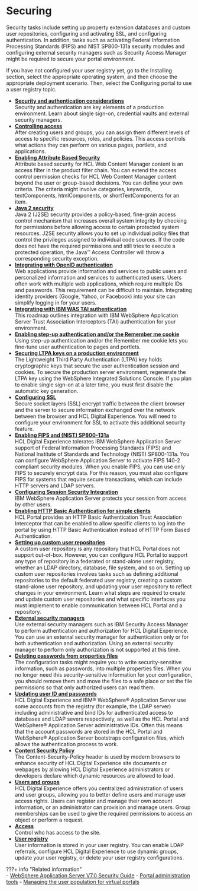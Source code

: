 # Securing

Security tasks include setting up property extension databases and custom user repositories, configuring and activating SSL, and configuring authentication. In addition, tasks such as activating Federal Information Processing Standards (FIPS) and NIST SP800-131a security modules and configuring external security managers such as Security Access Manager might be required to secure your portal environment.

If you have not configured your user registry yet, go to the Installing section, select the appropriate operating system, and then choose the appropriate deployment scenario. Then, select the Configuring portal to use a user registry topic.

-   **[Security and authentication considerations](../plan/plan_secauth.md)**  
Security and authentication are key elements of a production environment. Learn about single sign-on, credential vaults and external security managers.
-   **[Controlling access](../admin-system/control_access.md)**  
After creating users and groups, you can assign them different levels of access to specific resources, roles, and policies. This access controls what actions they can perform on various pages, portlets, and applications.
-   **[Enabling Attribute Based Security](../security/enable_abs.md)**  
Attribute based security for HCL Web Content Manager content is an access filter in the product filter chain. You can extend the access control permission checks for HCL Web Content Manager content beyond the user or group-based decisions. You can define your own criteria. The criteria might involve categories, keywords, textComponents, htmlComponents, or shortTextComponents for an item.
-   **[Java 2 security](../plan/sec_java2.md)**  
Java 2 (J2SE) security provides a policy-based, fine-grain access control mechanism that increases overall system integrity by checking for permissions before allowing access to certain protected system resources. J2SE security allows you to set up individual policy files that control the privileges assigned to individual code sources. If the code does not have the required permissions and still tries to execute a protected operation, the Java™ Access Controller will throw a corresponding security exception.
-   **[Integrating with OpenID authentication](../security/use_openid.md)**  
Web applications provide information and services to public users and personalized information and services to authenticated users. Users often work with multiple web applications, which require multiple IDs and passwords. This requirement can be difficult to maintain. Integrating identity providers (Google, Yahoo, or Facebook) into your site can simplify logging in for your users.
-   **[Integrating with IBM WAS TAI authentication](../wcm/wcm_secure_int_tai_auth.md)**  
This roadmap outlines integration with IBM WebSphere Application Server Trust Association Interceptors (TAI) authentication for your environment.
-   **[Enabling step-up authentication and/or the Remember me cookie](../security/cfg_sec_intro.md)**  
Using step-up authentication and/or the Remember me cookie lets you fine-tune user authentication to pages and portlets.
-   **[Securing LTPA keys on a production environment](../security/ltpa.md)**  
The Lightweight Third Party Authentication (LTPA) key holds cryptographic keys that secure the user authentication session and cookies. To secure the production server environment, regenerate the LTPA key using the WebSphere Integrated Solutions Console. If you plan to enable single sign-on at a later time, you must first disable the automatic key generation.
-   **[Configuring SSL](../security/ssl_intro.md)**  
Secure socket layers (SSL) encrypt traffic between the client browser and the server to secure information exchanged over the network between the browser and HCL Digital Experience. You will need to configure your environment for SSL to activate this additional security feature.
-   **[Enabling FIPS and (NIST) SP800-131a](../config/cfg_fips.md)**  
HCL Digital Experience tolerates IBM WebSphere Application Server support of Federal Information Processing Standards \(FIPS\) and National Institute of Standards and Technology \(NIST\) SP800-131a. You can configure WebSphere Application Server to activate FIPS 140-2 compliant security modules. When you enable FIPS, you can use only FIPS to securely encrypt data. For this reason, you must also configure FIPS for systems that require secure transactions, which can include HTTP servers and LDAP servers.
-   **[Configuring Session Security Integration](../security/ssi_cons.md)**  
IBM WebSphere Application Server protects your session from access by other users.
-   **[Enabling HTTP Basic Authentication for simple clients](../security/tait_nbl_hba4sc.md)**  
HCL Portal provides an HTTP Basic Authentication Trust Association Interceptor that can be enabled to allow specific clients to log into the portal by using HTTP Basic Authentication instead of HTTP Form Based Authentication.
-   **[Setting up custom user repositories](../security/setup_cur.md)**  
A custom user repository is any repository that HCL Portal does not support out-of-box. However, you can configure HCL Portal to support any type of repository in a federated or stand-alone user registry, whether an LDAP directory, database, file system, and so on. Setting up custom user repositories involves tasks such as defining additional repositories to the default federated user registry, creating a custom stand-alone user repository, and updating your user repository to reflect changes in your environment. Learn what steps are required to create and update custom user repositories and what specific interfaces you must implement to enable communication between HCL Portal and a repository.
-   **[External security managers](../security/sec_ext_man.md)**  
Use external security managers such as IBM Security Access Manager to perform authentication and authorization for HCL Digital Experience. You can use an external security manager for authentication only or for both authentication and authorization. Using an external security manager to perform only authorization is not supported at this time.
-   **[Deleting passwords from properties files](../security/sec_del_pswds.md)**  
The configuration tasks might require you to write security-sensitive information, such as passwords, into multiple properties files. When you no longer need this security-sensitive information for your configuration, you should remove them and move the files to a safe place or set the file permissions so that only authorized users can read them.
-   **[Updating user ID and passwords](../security/sec_pswds.md)**  
HCL Digital Experience and IBM® WebSphere® Application Server use some accounts from the registry \(for example, the LDAP server\) including administrative and bind IDs for authenticated access to databases and LDAP severs respectively, as well as the HCL Portal and WebSphere® Application Server administrative IDs. Often this means that the account passwords are stored in the HCL Portal and WebSphere® Application Server bootstraps configuration files, which allows the authentication process to work.
-   **[Content Security Policy](../security/content_security_policy.md)**  
The Content-Security-Policy header is used by modern browsers to enhance security of HCL Digital Experience site documents or webpages by allowing HCL Digital Experience administrators or developers declare which dynamic resources are allowed to load.
-   **[Users and groups](../security/adusrgrp.md)**  
HCL Digital Experience offers you centralized administration of users and user groups, allowing you to better define users and manage user access rights. Users can register and manage their own account information, or an administrator can provision and manage users. Group memberships can be used to give the required permissions to access an object or perform a request.
-   **[Access](../security/access)**  
Control who has access to the site.
-   **[User registry](../security/user_registry)**  
User information is stored in your user registry. You can enable LDAP referrals, configure HCL Digital Experience to use dynamic groups, update your user registry, or delete your user registry configurations.


???+ info "Related information"  
    -   [WebSphere Application Server V7.0 Security Guide](http://www.redbooks.ibm.com/abstracts/sg247660.html?Open)
    <!-- -   [Security Hardening Guide for HCL Digital Experience](https://support.hcltechsw.com/csm?id=kb_article&sys_id=9d66bc2bdbf2a890a45ad9fcd3961983&spa=1)
    -   [HCL Digital Experience: Integrating Transient Users with OpenID Connect](https://support.hcltechsw.com/csm?id=kb_article&sys_id=5f2f004a1bf068d0534c4159cc4bcbc8&spa=1) -->
    -   [Portal administration tools](../../../extend_dx/development_tools/portal_admin_tools/index.md)
    -   [Managing the user population for virtual portals](../../../build_sites/virtual_portal/vp_planning/advppln_mgupop.md)


